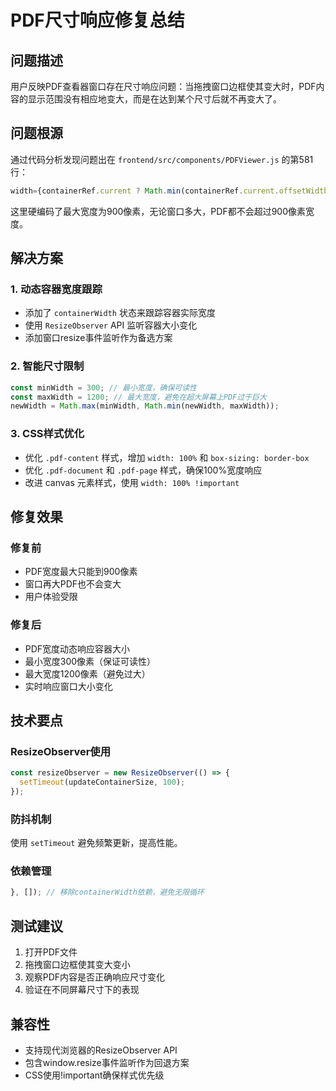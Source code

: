 # PDF尺寸响应修复总结

## 问题描述
用户反映PDF查看器窗口存在尺寸响应问题：当拖拽窗口边框使其变大时，PDF内容的显示范围没有相应地变大，而是在达到某个尺寸后就不再变大了。

## 问题根源
通过代码分析发现问题出在 `frontend/src/components/PDFViewer.js` 的第581行：

```javascript
width={containerRef.current ? Math.min(containerRef.current.offsetWidth - 30, 900) : 800}
```

这里硬编码了最大宽度为900像素，无论窗口多大，PDF都不会超过900像素宽度。

## 解决方案

### 1. 动态容器宽度跟踪
- 添加了 `containerWidth` 状态来跟踪容器实际宽度
- 使用 `ResizeObserver` API 监听容器大小变化
- 添加窗口resize事件监听作为备选方案

### 2. 智能尺寸限制
```javascript
const minWidth = 300; // 最小宽度，确保可读性
const maxWidth = 1200; // 最大宽度，避免在超大屏幕上PDF过于巨大
newWidth = Math.max(minWidth, Math.min(newWidth, maxWidth));
```

### 3. CSS样式优化
- 优化 `.pdf-content` 样式，增加 `width: 100%` 和 `box-sizing: border-box`
- 优化 `.pdf-document` 和 `.pdf-page` 样式，确保100%宽度响应
- 改进 canvas 元素样式，使用 `width: 100% !important`

## 修复效果

### 修复前
- PDF宽度最大只能到900像素
- 窗口再大PDF也不会变大
- 用户体验受限

### 修复后
- PDF宽度动态响应容器大小
- 最小宽度300像素（保证可读性）
- 最大宽度1200像素（避免过大）
- 实时响应窗口大小变化

## 技术要点

### ResizeObserver使用
```javascript
const resizeObserver = new ResizeObserver(() => {
  setTimeout(updateContainerSize, 100);
});
```

### 防抖机制
使用 `setTimeout` 避免频繁更新，提高性能。

### 依赖管理
```javascript
}, []); // 移除containerWidth依赖，避免无限循环
```

## 测试建议
1. 打开PDF文件
2. 拖拽窗口边框使其变大变小
3. 观察PDF内容是否正确响应尺寸变化
4. 验证在不同屏幕尺寸下的表现

## 兼容性
- 支持现代浏览器的ResizeObserver API
- 包含window.resize事件监听作为回退方案
- CSS使用!important确保样式优先级 